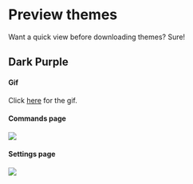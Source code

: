 # Preview themes

Want a quick view before downloading themes? Sure!

## Dark Purple

#### Gif
Click [here](https://i.gyazo.com/8be2f258a766bed9328fa66503a89c6c.mp4) for the gif.

#### Commands page
<img src="https://i.imgur.com/lDi8jt3.png"/>

#### Settings page
<img src="https://i.imgur.com/qT1J8Gq.png"/>

